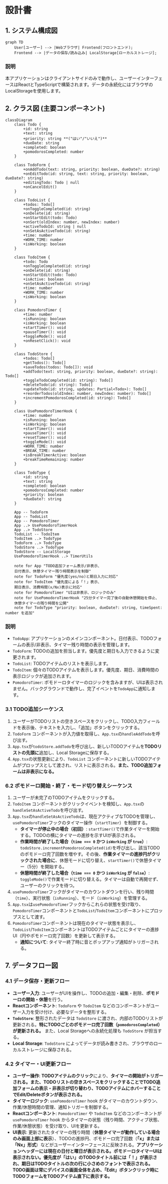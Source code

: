 # 設計書

## 1. システム構成図

```mermaid
graph TD
    User[ユーザー] --> |Webブラウザ| Frontend(フロントエンド);
    Frontend --> |データの保存/読み込み| LocalStorage[ローカルストレージ];
```

### 説明
本アプリケーションはクライアントサイドのみで動作し、ユーザーインターフェースはReactとTypeScriptで構築されます。データの永続化にはブラウザのLocalStorageを使用します。

## 2. クラス図 (主要コンポーネント)

```mermaid
classDiagram
    class Todo {
        +id: string
        +text: string
        +priority: string **("はい"/"いいえ")**
        +dueDate: string
        +completed: boolean
        +pomodorosCompleted: number
    }

    class TodoForm {
        +onAddTodo(text: string, priority: boolean, dueDate?: string)
        +onEditTodo(id: string, text: string, priority: boolean, dueDate?: string)
        +editingTodo: Todo | null
        +onCancelEdit()
    }

    class TodoList {
        +todos: Todo[]
        +onToggleCompleted(id: string)
        +onDelete(id: string)
        +onStartEdit(todo: Todo)
        +onSort(oldIndex: number, newIndex: number)
        +activeTodoId: string | null
        +onSetAsActiveTodo(id: string)
        +time: number
        +WORK_TIME: number
        +isWorking: boolean
    }

    class TodoItem {
        +todo: Todo
        +onToggleCompleted(id: string)
        +onDelete(id: string)
        +onStartEdit(todo: Todo)
        +isActive: boolean
        +onSetAsActiveTodo(id: string)
        +time: number
        +WORK_TIME: number
        +isWorking: boolean
    }

    class PomodoroTimer {
        +time: number
        +isRunning: boolean
        +isWorking: boolean
        +startTimer(): void
        +pauseTimer(): void
        +toggleMode(): void
        +onResetClick(): void
    }

    class TodoStore {
        +todos: Todo[]
        +getTodos(): Todo[]
        +saveTodos(todos: Todo[]): void
        +addTodo(text: string, priority: boolean, dueDate?: string): Todo[]
        +toggleTodoCompleted(id: string): Todo[]
        +deleteTodo(id: string): Todo[]
        +updateTodo(id: string, updates: Partial<Todo>): Todo[]
        +reorderTodos(oldIndex: number, newIndex: number): Todo[]
        +incrementPomodorosCompleted(id: string): Todo[]
    }

    class UsePomodoroTimerHook {
        +time: number
        +isRunning: boolean
        +isWorking: boolean
        +startTimer(): void
        +pauseTimer(): void
        +resetTimer(): void
        +toggleMode(): void
        +WORK_TIME: number
        +BREAK_TIME: number
        +isBreakTimerActive: boolean
        +breakTimeRemaining: number
    }

    class TodoType {
        +id: string
        +text: string
        +completed: boolean
        +pomodorosCompleted: number
        +priority: boolean
        +dueDate?: string
    }

    App -- TodoForm
    App -- TodoList
    App -- PomodoroTimer
    App ..> UsePomodoroTimerHook
    App ..> TodoStore
    TodoList -- TodoItem
    TodoItem ..> TodoType
    TodoForm ..> TodoType
    TodoStore ..> TodoType
    TodoStore -- LocalStorage
    UsePomodoroTimerHook ..> TimerUtils

    note for App "TODO追加フォーム表示/非表示、
    日付表示、休憩タイマー残り時間表示を制御"
    note for TodoForm "優先度(yes/no)と期日入力に対応"
    note for TodoItem "優先度による「！」表示、
    期日表示、消費時間(x/Nx)表示に対応"
    note for PomodoroTimer "UIは非表示、ロジックのみ"
    note for UsePomodoroTimerHook "25分タイマー完了後の自動休憩開始を停止、
    休憩タイマーの残り時間を公開"
    note for TodoType "priority: boolean, dueDate?: string, timeSpent: number を追加"

```

### 説明
- `TodoApp`: アプリケーションのメインコンポーネント。日付表示、TODOフォームの表示/非表示、タイマー残り時間の表示を管理します。
- `TodoForm`: TODOの追加を担当します。優先度と期日も入力できるように変更されます。
- `TodoList`: TODOアイテムのリストを表示します。
- `TodoItem`: 個々のTODOアイテムを表示します。優先度、期日、消費時間の表示ロジックが追加されます。
- `PomodoroTimer`: ポモドーロタイマーのロジックを含みますが、UIは表示されません。バックグラウンドで動作し、完了イベントを`TodoApp`に通知します。

### 3.1 TODO追加シーケンス
1. ユーザーがTODOリストの空きスペースをクリックし、TODO入力フィールドを表示後、テキストを入力し、「追加」ボタンをクリックする。
2. `TodoForm` コンポーネントが入力値を取得し、`App.tsx`の`handleAddTodo`を呼び出す。
3. `App.tsx`が`todoStore.addTodo`を呼び出し、新しいTODOアイテムを**TODOリストの先頭に**追加し、Local Storageに保存する。
4. `App.tsx`の状態更新により、`TodoList` コンポーネントに新しいTODOアイテムがプロップスとして渡され、リストに表示される。**また、TODO追加フォームは非表示になる。**

### 6.2 ポモドーロ開始・終了・モード切り替えシーケンス
1. ユーザーが未完了のTODOアイテムをクリックする。
2. `TodoItem` コンポーネントがクリックイベントを検知し、`App.tsx`の`handleSetAsActiveTodo`を呼び出す。
3. `App.tsx`の`handleSetAsActiveTodo`は、現在アクティブなTODOを管理し、`usePomodoroTimer`フックのタイマー操作（`startTimer`）を制御する。
    - **タイマーが停止中の場合（初回）**: `startTimer()`で作業タイマーを開始する。TODOの横にタイマーの進捗を示すUIが表示される。
    - **作業時間が終了した場合（`time === 0` かつ `isWorking` が `true`）**: `todoStore.incrementPomodorosCompleted(id)`を呼び出し、該当TODOのポモドーロ完了回数を増やす。その後、**作業タイマーの進捗円がクリックされた場合に**、休憩モードに切り替え、`startTimer()`で休憩タイマー（5分）を開始する。
    - **休憩時間が終了した場合（`time === 0` かつ `isWorking` が `false`）**: `toggleMode()`で作業モードに切り替える。タイマーは自動で再開せず、ユーザーのクリックを待つ。
4. `usePomodoroTimer`フックがタイマーのカウントダウンを行い、残り時間（`time`）、実行状態（`isRunning`）、モード（`isWorking`）を管理する。
5. `App.tsx`は`usePomodoroTimer`フックからこれらの状態を受け取り、`PomodoroTimer`コンポーネントと`TodoList`/`TodoItem`コンポーネントにプロップスとして渡す。
6. `PomodoroTimer`コンポーネントは現在のタイマー状態を表示し、`TodoList`/`TodoItem`コンポーネントはTODOアイテムごとにタイマーの進捗UI（円やポモドーロ完了回数）を更新して表示する。
    - **通知について**: タイマー終了時に音とポップアップ通知がトリガーされる。

## 7. データフロー図

### 4.1 データ保存・更新フロー
- **ユーザー入力**: ユーザーがUIを操作し、TODOの追加・編集・削除、**ポモドーロの開始・休憩**を行う。
- **Reactコンポーネント**: `TodoForm` や `TodoItem` などのコンポーネントがユーザー入力を受け付け、必要なデータを整形する。
- **`TodoStore`**: 整形されたデータは `TodoStore` に渡され、内部のTODOリストが更新される。**特にTODOごとのポモドーロ完了回数（`pomodorosCompleted`）が更新される。** また、Local Storageへの永続化処理も `TodoStore` が担当する。
- **Local Storage**: `TodoStore` によってデータが読み書きされ、ブラウザのローカルストレージに保存される。

### 4.2 タイマー・UI更新フロー
- **ユーザー操作**: **TODOアイテムのクリック**により、**タイマーの開始がトリガーされる。また、TODOリストの空きスペースをクリックすることでTODO追加フォームの表示・非表示が切り替わり、TODOアイテムにホバーすることでEdit/Deleteボタンが表示される。**
- **タイマーロジック**: `usePomodoroTimer` hook がタイマーのカウントダウン、作業/休憩時間の管理、通知トリガーを制御する。
- **Reactコンポーネント**: `PomodoroTimer` や `TodoItem` などのコンポーネントが `usePomodoroTimer` hook からタイマーの状態（残り時間、アクティブ状態、作業/休憩状態）を受け取り、UIを更新する。
- **UI表示**: 更新されたタイマーの残り時間（**休憩タイマーが動作している場合のみ画面上部に表示**）、TODOの進捗円、ポモドーロ完了回数（**「x」または「Nx」形式**）などがユーザーインターフェースに反映される。**アプリケーションヘッダーには現在の日付と曜日が表示される。ポモドーロタイマーUIは表示されない。優先度が「はい」のTODOタイトル前には「！」が表示され、期日はTODOタイトルの次の行に小さめのフォントで表示される。TODO画面は常にデバイスの画面全体を占め、「Edit」ボタンクリック時にTODOフォームをTODOアイテム直下に表示する。**
